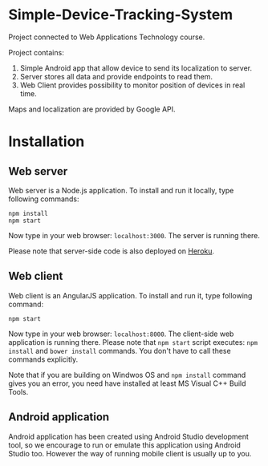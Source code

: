 # Simple-Device-Tracking-System
Project connected to Web Applications Technology course.

Project contains:
 1. Simple Android app that allow device to send its localization to server.
 2. Server stores all data and provide endpoints to read them.
 3. Web Client provides possibility to monitor position of devices in real time.


Maps and localization are provided by Google API.

# Installation

## Web server
Web server is a Node.js application. To install and run it locally, type following commands:
```
npm install
npm start
```
Now type in your web browser: ```localhost:3000```. The server is running there.

Please note that server-side code is also deployed on [Heroku](https://devices-tracking-server.herokuapp.com/).

## Web client
Web client is an AngularJS application. To install and run it, type following command:
```
npm start
```
Now type in your web browser: ```localhost:8000```. The client-side web application is running there. Please note that
```npm start``` script executes: ```npm install``` and ```bower install``` commands. You don't have to call these commands explicitly.

Note that if you are building on Windwos OS and ```npm install``` command gives you an error, you need have installed at least MS Visual C++ Build Tools.

## Android application
Android application has been created using Android Studio development tool, so we encourage to run or emulate this application using
Android Studio too. However the way of running mobile client is usually up to you.
